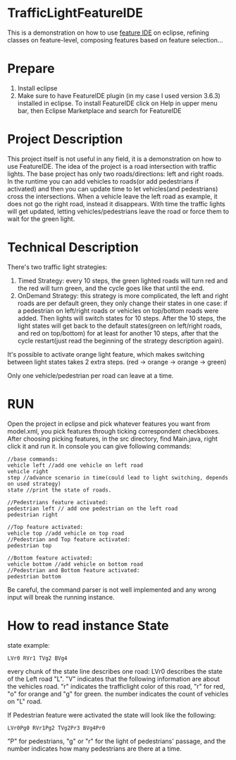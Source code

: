# TrafficLightFeatureIDE
This is a demonstration on how to use [feature IDE](https://featureide.github.io/) on eclipse, refining classes on feature-level, composing features based on feature selection...

# Prepare
1. Install eclipse
2. Make sure to have FeatureIDE plugin (in my case I used version 3.6.3) installed in eclipse. To install FeatureIDE click on Help in upper menu bar, then Eclipse Marketplace and search for FeatureIDE

# Project Description
This project itself is not useful in any field, it is a demonstration on how to use FeatureIDE. The idea of the project is a road intersection with traffic lights. The base project has only two roads/directions: left and right roads. In the runtime you can add vehicles to roads(or add pedestrians if activated) and then you can update time to let vehicles(and pedestrians) cross the intersections. When a vehicle leave the left road as example, it does not go the right road, instead it disappears. With time the traffic lights will get updated, letting vehicles/pedestrians leave the road or force them to wait for the green light.

# Technical Description
There's two traffic light strategies: 
1. Timed Strategy: every 10 steps, the green lighted roads will turn red and the red will turn green, and the cycle goes like that until the end.
2. OnDemand Strategy: this strategy is more complicated, the left and right roads are per default green, they only change their states in one case: if a pedestrian on left/right roads or vehicles on top/bottom roads were added. Then lights will switch states for 10 steps. After the 10 steps, the light states will get back to the default states(green on left/right roads, and red on top/bottom) for at least for another 10 steps, after that the cycle restart(just read the beginning of the strategy description again).

It's possible to activate orange light feature, which makes switching between light states takes 2 extra steps. (red -> orange -> orange -> green)

Only one vehicle/pedestrian per road can leave at a time.  
# RUN

Open the project in eclipse and pick whatever features you want from model.xml, you pick features through ticking correspondent checkboxes.
After choosing picking features, in the src directory, find Main.java, right click it and run it.
In console you can give following commands:

```
//base commands:
vehicle left //add one vehicle on left road
vehicle right
step //advance scenario in time(could lead to light switching, depends on used strategy)
state //print the state of roads.

//Pedestrians feature activated:
pedestrian left // add one pedestrian on the left road
pedestrian right

//Top feature activated:
vehicle top //add vehicle on top road
//Pedestrian and Top feature activated:
pedestrian top

//Bottom feature activated:
vehicle bottom //add vehicle on bottom road
//Pedestrian and Bottom feature activated:
pedestrian bottom
```
Be careful, the command parser is not well implemented and any wrong input will break the running instance.

# How to read instance State

state example:
```
LVr0 RVr1 TVg2 BVg4
```
every chunk of the state line describes one road: LVr0 describes the state of the Left road "L". "V" indicates that the following information are about the vehicles road. "r" indicates the trafficlight color of this road, "r" for red, "o" for orange and "g" for green. the number indicates the count of vehicles on "L" road.

If Pedestrian feature were activated the state will look like the following:

```
LVr0Pg0 RVr1Pg2 TVg2Pr3 BVg4Pr0
```
"P" for pedestrians, "g" or "r" for the light of pedestrians' passage, and the number indicates how many pedestrians are there at a time.
